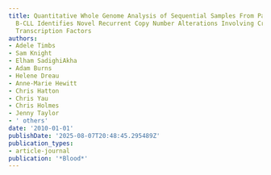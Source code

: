 ```yaml
---
title: Quantitative Whole Genome Analysis of Sequential Samples From Patients with
  B-CLL Identifies Novel Recurrent Copy Number Alterations Involving Critical B-Cell
  Transcription Factors
authors:
- Adele Timbs
- Sam Knight
- Elham SadighiAkha
- Adam Burns
- Helene Dreau
- Anne-Marie Hewitt
- Chris Hatton
- Chris Yau
- Chris Holmes
- Jenny Taylor
- ' others'
date: '2010-01-01'
publishDate: '2025-08-07T20:48:45.295489Z'
publication_types:
- article-journal
publication: '*Blood*'
---
```

